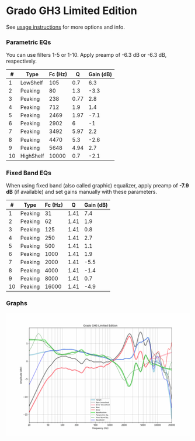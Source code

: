 # Grado GH3 Limited Edition
See [usage instructions](https://github.com/jaakkopasanen/AutoEq#usage) for more options and info.

### Parametric EQs
You can use filters 1-5 or 1-10. Apply preamp of -6.3 dB or -6.3 dB, respectively.

|   # | Type      |   Fc (Hz) |    Q |   Gain (dB) |
|-----|-----------|-----------|------|-------------|
|   1 | LowShelf  |       105 | 0.7  |         6.3 |
|   2 | Peaking   |        80 | 1.3  |        -3.3 |
|   3 | Peaking   |       238 | 0.77 |         2.8 |
|   4 | Peaking   |       712 | 1.9  |         1.4 |
|   5 | Peaking   |      2469 | 1.97 |        -7.1 |
|   6 | Peaking   |      2902 | 6    |        -1   |
|   7 | Peaking   |      3492 | 5.97 |         2.2 |
|   8 | Peaking   |      4470 | 5.3  |        -2.6 |
|   9 | Peaking   |      5648 | 4.94 |         2.7 |
|  10 | HighShelf |     10000 | 0.7  |        -2.1 |

### Fixed Band EQs
When using fixed band (also called graphic) equalizer, apply preamp of **-7.9 dB** (if available) and set gains manually with these parameters.

|   # | Type    |   Fc (Hz) |    Q |   Gain (dB) |
|-----|---------|-----------|------|-------------|
|   1 | Peaking |        31 | 1.41 |         7.4 |
|   2 | Peaking |        62 | 1.41 |         1.9 |
|   3 | Peaking |       125 | 1.41 |         0.8 |
|   4 | Peaking |       250 | 1.41 |         2.7 |
|   5 | Peaking |       500 | 1.41 |         1.1 |
|   6 | Peaking |      1000 | 1.41 |         1.9 |
|   7 | Peaking |      2000 | 1.41 |        -5.5 |
|   8 | Peaking |      4000 | 1.41 |        -1.4 |
|   9 | Peaking |      8000 | 1.41 |         0.7 |
|  10 | Peaking |     16000 | 1.41 |        -4.9 |

### Graphs
![](./Grado%20GH3%20Limited%20Edition.png)
